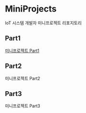 # MiniProjects
IoT 시스템 개발자 미니프로젝트 리포지토리

## Part1
[미니프로젝트 Part1](https://github.com/Park-JuHyeon/MiniProjects/tree/main/part1)

## Part2
미니프로젝트 Part2

## Part3
미니프로젝트 Part3

